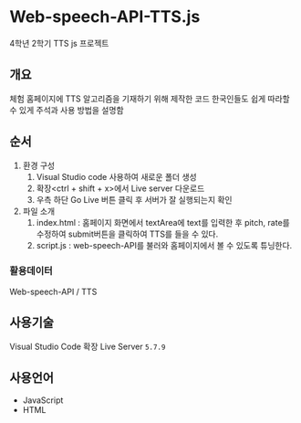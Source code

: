 # Web-speech-API-TTS.js
4학년 2학기 TTS js 프로젝트

## 개요

체험 홈페이지에 TTS 알고리즘을 기재하기 위해 제작한 코드 한국인들도 쉽게 따라할 수 있게 주석과 사용 방법을 설명함

## 순서

1. 환경 구성
   1. Visual Studio code 사용하여 새로운 폴더 생성
   2. 확장<ctrl + shift + x>에서 Live server 다운로드
   3. 우측 하단 Go Live 버튼 클릭 후 서버가 잘 실행되는지 확인
2. 파일 소개
   1. index.html : 홈페이지 화면에서 textArea에 text를 입력한 후 pitch, rate를 수정하여 submit버튼을 클릭하여 TTS를 들을 수 있다.
   2. script.js : web-speech-API를 불러와 홈페이지에서 볼 수 있도록 튜닝한다. 

### 활용데이터

Web-speech-API / TTS

## 사용기술

Visual Studio Code
확장 Live Server `5.7.9`

## 사용언어
- JavaScript
- HTML



